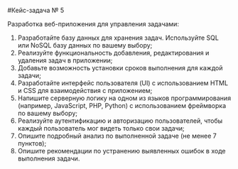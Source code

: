 #Кейс-задача № 5

Разработка веб-приложения для управления задачами:
1. Разработайте базу данных для хранения задач. Используйте SQL или NoSQL базу данных по вашему выбору;
2. Реализуйте функциональность добавления, редактирования и удаления задач в приложении;
3. Добавьте возможность установки сроков выполнения для каждой задачи;
4. Разработайте интерфейс пользователя (UI) с использованием HTML и CSS для взаимодействия с приложением;
5. Напишите серверную логику на одном из языков программирования (например, JavaScript, PHP, Python) с использованием фреймворка по вашему выбору;
6. Реализуйте аутентификацию и авторизацию пользователей, чтобы каждый пользователь мог видеть только свои задачи;
7. Опишите подробный анализ по выполненной задаче (не менее 7 пунктов);
8. Опишите рекомендации по устранению выявленных ошибок в ходе выполнения задачи.
